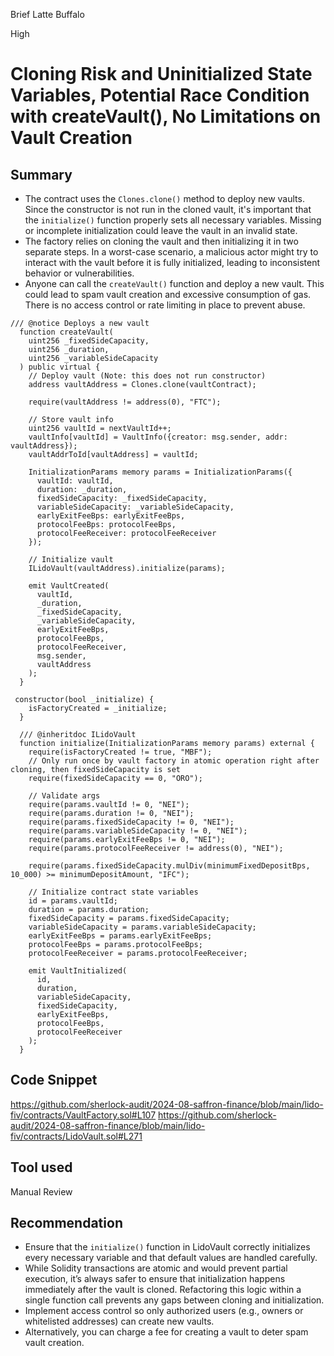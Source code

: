 Brief Latte Buffalo

High

# Cloning Risk and Uninitialized State Variables, Potential Race Condition with createVault(), No Limitations on Vault Creation

## Summary
- The contract uses the `Clones.clone()` method to deploy new vaults. Since the constructor is not run in the cloned vault, it's important that the `initialize()` function properly sets all necessary variables. Missing or incomplete initialization could leave the vault in an invalid state.
- The factory relies on cloning the vault and then initializing it in two separate steps. In a worst-case scenario, a malicious actor might try to interact with the vault before it is fully initialized, leading to inconsistent behavior or vulnerabilities.
- Anyone can call the `createVault()` function and deploy a new vault. This could lead to spam vault creation and excessive consumption of gas. There is no access control or rate limiting in place to prevent abuse.

```solidity
/// @notice Deploys a new vault
  function createVault(
    uint256 _fixedSideCapacity,
    uint256 _duration,
    uint256 _variableSideCapacity
  ) public virtual {
    // Deploy vault (Note: this does not run constructor)
    address vaultAddress = Clones.clone(vaultContract);

    require(vaultAddress != address(0), "FTC");

    // Store vault info
    uint256 vaultId = nextVaultId++;
    vaultInfo[vaultId] = VaultInfo({creator: msg.sender, addr: vaultAddress});
    vaultAddrToId[vaultAddress] = vaultId;

    InitializationParams memory params = InitializationParams({
      vaultId: vaultId,
      duration: _duration,
      fixedSideCapacity: _fixedSideCapacity,
      variableSideCapacity: _variableSideCapacity,
      earlyExitFeeBps: earlyExitFeeBps,
      protocolFeeBps: protocolFeeBps,
      protocolFeeReceiver: protocolFeeReceiver
    });

    // Initialize vault
    ILidoVault(vaultAddress).initialize(params);

    emit VaultCreated(
      vaultId,
      _duration,
      _fixedSideCapacity,
      _variableSideCapacity,
      earlyExitFeeBps,
      protocolFeeBps,
      protocolFeeReceiver,
      msg.sender,
      vaultAddress
    );
  }

```

```solidity
 constructor(bool _initialize) {
    isFactoryCreated = _initialize;
  }

  /// @inheritdoc ILidoVault
  function initialize(InitializationParams memory params) external {
    require(isFactoryCreated != true, "MBF");
    // Only run once by vault factory in atomic operation right after cloning, then fixedSideCapacity is set
    require(fixedSideCapacity == 0, "ORO");

    // Validate args
    require(params.vaultId != 0, "NEI");
    require(params.duration != 0, "NEI");
    require(params.fixedSideCapacity != 0, "NEI");
    require(params.variableSideCapacity != 0, "NEI");
    require(params.earlyExitFeeBps != 0, "NEI");
    require(params.protocolFeeReceiver != address(0), "NEI");

    require(params.fixedSideCapacity.mulDiv(minimumFixedDepositBps, 10_000) >= minimumDepositAmount, "IFC");

    // Initialize contract state variables
    id = params.vaultId;
    duration = params.duration;
    fixedSideCapacity = params.fixedSideCapacity;
    variableSideCapacity = params.variableSideCapacity;
    earlyExitFeeBps = params.earlyExitFeeBps;
    protocolFeeBps = params.protocolFeeBps;
    protocolFeeReceiver = params.protocolFeeReceiver;

    emit VaultInitialized(
      id,
      duration,
      variableSideCapacity,
      fixedSideCapacity,
      earlyExitFeeBps,
      protocolFeeBps,
      protocolFeeReceiver
    );
  }
```

## Code Snippet
https://github.com/sherlock-audit/2024-08-saffron-finance/blob/main/lido-fiv/contracts/VaultFactory.sol#L107
https://github.com/sherlock-audit/2024-08-saffron-finance/blob/main/lido-fiv/contracts/LidoVault.sol#L271

## Tool used

Manual Review

## Recommendation
- Ensure that the `initialize()` function in LidoVault correctly initializes every necessary variable and that default values are handled carefully.
- While Solidity transactions are atomic and would prevent partial execution, it’s always safer to ensure that initialization happens immediately after the vault is cloned. Refactoring this logic within a single function call prevents any gaps between cloning and initialization.
- Implement access control so only authorized users (e.g., owners or whitelisted addresses) can create new vaults.
- Alternatively, you can charge a fee for creating a vault to deter spam vault creation.
